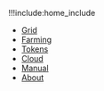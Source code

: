 !!!include:home_include
- [Grid](@tfgrid_home)
- [Farming](@farming_home)
- [Tokens](@tokens_home)
- [Cloud](@cloud_home)
- [Manual](@manual3_home)
- [About](@about)


<!-- - [Knowledge Base](@wiki_overview) -->
